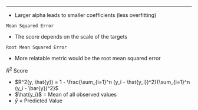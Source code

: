 ***
* Larger alpha leads to smaller coefficients (less overfitting)


`Mean Squared Error`
* The score depends on the scale of the targets

`Root Mean Squared Error`
* More relatable metric would be the root mean squared error

$R^2$ Score
* $R^2(y, \hat{y}) = 1 - \frac{\sum_{i=1}^n (y_i - \hat{y_i})^2}{\sum_{i=1}^n (y_i - \bar{y})^2}$
* $\hat{y_i}$ = Mean of all observed values
* $\bar{y}$ = Predicted Value

